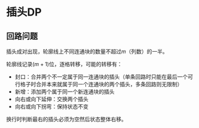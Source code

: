 # 插头DP

## 回路问题

插头成对出现，轮廓线上不同连通块的数量不超过$m$（列数）的一半。

轮廓线记录$(m+1)$位，逐格转移，可能的转移有：

- 封口：合并两个不一定属于同一连通块的插头（单条回路时只能在最后一个可行格子时合并本来就属于同一个连通块的两个插头，多条回路则无限制）
- 新增：添加两个属于同一个新连通块的插头
- 向右或向下延伸：交换两个插头
- 向右或向下拐弯：保持状态不变

换行时判断最右的插头必须为空然后状态整体右移。

